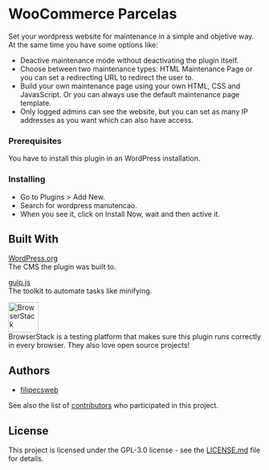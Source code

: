 # WooCommerce Parcelas

Set your wordpress website for maintenance in a simple and objetive way. At the same time you have some options like:
* Deactive maintenance mode without deactivating the plugin itself.
* Choose between two maintenance types: HTML Maintenance Page or you can set a redirecting URL to redirect the user to.
* Build your own maintenance page using your own HTML, CSS and JavasScript. Or you can always use the default maintenance page template.
* Only logged admins can see the website, but you can set as many IP addresses as you want which can also have access.

### Prerequisites

You have to install this plugin in an WordPress installation.

### Installing

* Go to Plugins > Add New.
* Search for wordpress manutencao.
* When you see it, click on Install Now, wait and then active it.

## Built With

[WordPress.org](https://wordpress.org/)  
The CMS the plugin was built to.

[gulp.js](https://gulpjs.com/)  
The toolkit to automate tasks like minifying.

<a href='https://browserstack.com'><img src='https://goo.gl/28nGQU' alt='BrowserStack' height='60'/></a>  
BrowserStack is a testing platform that makes sure this plugin runs correctly in every browser. They also love open source projects!

## Authors

* [filipecsweb](https://github.com/filipecsweb)

See also the list of [contributors](https://github.com/filipecsweb/wordpress-manutencao/graphs/contributors) who participated in this project.

## License

This project is licensed under the GPL-3.0 license - see the [LICENSE.md](LICENSE.md) file for details.
